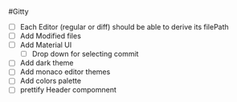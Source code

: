 #Gitty

- [ ] Each Editor (regular or diff) should be able to derive its filePath
- [ ] Add Modified files
- [ ] Add Material UI
  - [ ] Drop down for selecting commit
- [ ] Add dark theme
- [ ] Add monaco editor themes
- [ ] Add colors palette
- [ ] prettify Header compomnent
